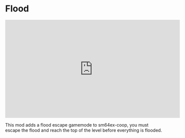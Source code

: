 # Flood

<iframe width="560" height="315" src="https://www.youtube.com/embed/1iPTLlM9Hmg" title="YouTube video player" frameborder="0" allow="accelerometer; autoplay; clipboard-write; encrypted-media; gyroscope; picture-in-picture; web-share" allowfullscreen></iframe>

This mod adds a flood escape gamemode to sm64ex-coop, you must escape the flood and reach the top of the level before everything is flooded.

